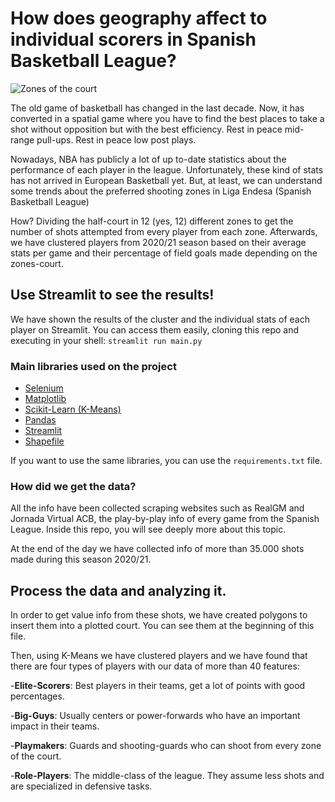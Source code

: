 # How does geography affect to individual scorers in Spanish Basketball League?

![Zones of the court]("./images/polygon_court.png")

The old game of basketball has changed in the last decade. Now, it has converted in a spatial game where you have to find the best places to take a shot without opposition but with the best efficiency. Rest in peace mid-range pull-ups. Rest in peace low post plays. 

Nowadays, NBA has publicly a lot of up to-date statistics about the performance of each player in the league. Unfortunately, these kind of stats has not arrived in European Basketball yet. But, at least, we can understand some trends about the preferred shooting zones in Liga Endesa (Spanish Basketball League)

How? Dividing the half-court in 12 (yes, 12) different zones to get the number of shots attempted from every player from each zone. Afterwards, we have clustered players from 2020/21 season based on their average stats per game and their percentage of field goals made depending on the zones-court.

## Use Streamlit to see the results!
We have shown the results of the cluster and the individual stats of each player on Streamlit. 
You can access them easily, cloning this repo and executing in your shell: `streamlit run main.py`

### Main libraries used on the project
- [Selenium](https://pypi.org/project/beautifulsoup4/)
- [Matplotlib](https://matplotlib.org/)
- [Scikit-Learn (K-Means)](https://scikit-learn.org/stable/modules/generated/sklearn.cluster.KMeans.html)
- [Pandas](https://pandas.pydata.org/docs/)
- [Streamlit](https://docs.streamlit.io/en/stable/)
- [Shapefile](https://pypi.org/project/pyshp/)

If you want to use the same libraries, you can use the `requirements.txt` file. 

### How did we get the data?
All the info have been collected scraping websites such as RealGM and Jornada Virtual ACB, the play-by-play info of every game from the Spanish League. Inside this repo, you will see deeply more about this topic.

At the end of the day we have collected info of more than 35.000 shots made during this season 2020/21.

## Process the data and analyzing it.
In order to get value info from these shots, we have created polygons to insert them into a plotted court. You can see them at the beginning of this file. 

Then, using K-Means we have clustered players and we have found that there are four types of players with our data of more than 40 features:

-**Elite-Scorers**: Best players in their teams, get a lot of points with good percentages. 

-**Big-Guys**: Usually centers or power-forwards who have an important impact in their teams.

-**Playmakers**: Guards and shooting-guards who can shoot from every zone of the court.

-**Role-Players**: The middle-class of the league. They assume less shots and are specialized in defensive tasks. 


